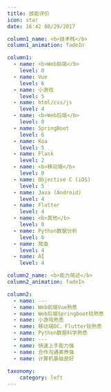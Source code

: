 ```yaml
---
title: 技能评价
icon: star
date: 16:42 08/29/2017

column1_name: <b>技术栈</b>
column1_animation: fadeIn

column1:
  - name: <b>Web前端</b>
    level: 0
  - name: Vue
    level: 6
  - name: 小游戏
    level: 5
  - name: html/css/js
    level: 4
  - name: <b>Web后端</b>
    level: 0
  - name: SpringBoot
    level: 6
  - name: Koa
    level: 5
  - name: Flask
    level: 2
  - name: <b>移动端</b>
    level: 0
  - name: Objective C (iOS)
    level: 5
  - name: Java (Android)
    level: 4
  - name: Flutter
    level: 4
  - name: <b>其他</b>
    level: 0
  - name: Python数据分析
    level: 6
  - name: 爬虫
    level: 4
  - name: AI
    level: 4

column2_name: <b>能力简述</b>
column2_animation: fadeIn

column2:
  - name: ---
  - name: Web前端Vue熟悉
  - name: Web后端Springboot较熟悉
  - name: 小游戏熟悉
  - name: 移动端OC，Flutter较熟悉
  - name: Python数据科学熟悉
  - name: ---
  - name: 快速上手能力强
  - name: 合作沟通素养强
  - name: 计算机基础良好
  
taxonomy:
    category: left
---
```

